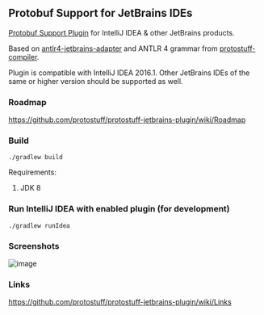 ## Protobuf Support for JetBrains IDEs

[Protobuf Support Plugin](https://plugins.jetbrains.com/plugin/8277) for IntelliJ IDEA & other JetBrains products.

Based on [antlr4-jetbrains-adapter](https://github.com/antlr/jetbrains/) and ANTLR 4 grammar from [protostuff-compiler](https://github.com/protostuff/protostuff-compiler/tree/master/protostuff-parser/src/main/antlr4/io/protostuff/compiler/parser).

Plugin is compatible with IntelliJ IDEA 2016.1. Other JetBrains IDEs of the same or higher version should be supported as well. 

### Roadmap

https://github.com/protostuff/protostuff-jetbrains-plugin/wiki/Roadmap

### Build

```
./gradlew build
```

Requirements:

1. JDK 8

### Run IntelliJ IDEA with enabled plugin (for development)

```
./gradlew runIdea
```

### Screenshots

![image](https://github.com/protostuff/protostuff-jetbrains-plugin/wiki/sample.png)

### Links

https://github.com/protostuff/protostuff-jetbrains-plugin/wiki/Links
